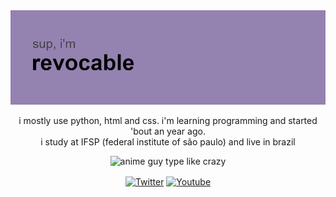 <div align="center">

<img src="./header.png" alt="header">


  
  
<p align="left">
 
  i mostly use python, html and css. i'm learning programming and started 'bout an year ago. <br>
  i study at IFSP (federal institute of são paulo) and live in brazil 
  
 </p>

<img src="./42634073306d3a03bf67cbcd4dc270ae1410383808_full.gif" alt="anime guy type like crazy" title="me lmao">



<p>
<a href="https://twitter.com/revocablekk" target="blank"><img align="center" src="https://cdn.jsdelivr.net/npm/simple-icons@3.0.1/icons/twitter.svg" alt="Twitter" height="30" width="40" /></a>
<a href="https://www.youtube.com/user/murilovazscolari6" target="blank"><img align="center" src="https://cdn.jsdelivr.net/npm/simple-icons@3.0.1/icons/youtube.svg" alt="Youtube" height="30" width="40"" /></a>
</p>

</div>
